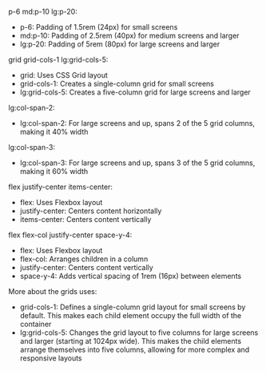 p-6 md:p-10 lg:p-20:
  - p-6: Padding of 1.5rem (24px) for small screens
  - md:p-10: Padding of 2.5rem (40px) for medium screens and larger
  - lg:p-20: Padding of 5rem (80px) for large screens and larger

grid grid-cols-1 lg:grid-cols-5:
  - grid: Uses CSS Grid layout
  - grid-cols-1: Creates a single-column grid for small screens
  - lg:grid-cols-5: Creates a five-column grid for large screens and larger

lg:col-span-2:
  - lg:col-span-2: For large screens and up, spans 2 of the 5 grid columns, making it 40% width

lg:col-span-3:
  - lg:col-span-3: For large screens and up, spans 3 of the 5 grid columns, making it 60% width

flex justify-center items-center:
   - flex: Uses Flexbox layout
   - justify-center: Centers content horizontally
   - items-center: Centers content vertically

flex flex-col justify-center space-y-4:
  - flex: Uses Flexbox layout
  - flex-col: Arranges children in a column
  - justify-center: Centers content vertically
  - space-y-4: Adds vertical spacing of 1rem (16px) between elements

More about the grids uses:
  - grid-cols-1: Defines a single-column grid layout for small screens by default. This makes each child element occupy the full width of the container
  - lg:grid-cols-5: Changes the grid layout to five columns for large screens and larger (starting at 1024px wide). This makes the child elements arrange themselves into five columns, allowing for more complex and responsive layouts
